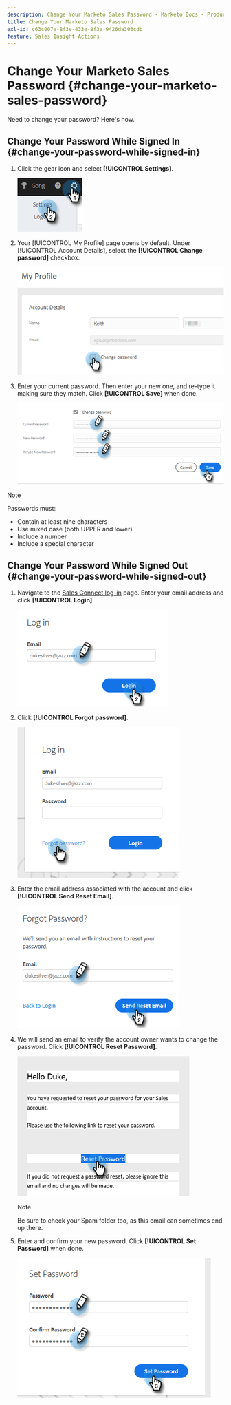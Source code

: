 ```yaml
---
description: Change Your Marketo Sales Password - Marketo Docs - Product Documentation
title: Change Your Marketo Sales Password
exl-id: c63c007a-8f3e-433e-8f3a-9426da303cdb
feature: Sales Insight Actions
---
```

# Change Your Marketo Sales Password {#change-your-marketo-sales-password}

Need to change your password? Here's how.

## Change Your Password While Signed In {#change-your-password-while-signed-in}

1. Click the gear icon and select **[!UICONTROL Settings]**.

   ![](assets/change-your-marketo-sales-password-1.png)

1. Your [!UICONTROL My Profile] page opens by default. Under [!UICONTROL Account Details], select the **[!UICONTROL Change password]** checkbox.

   ![](assets/change-your-marketo-sales-password-2.png)

1. Enter your current password. Then enter your new one, and re-type it making sure they match. Click **[!UICONTROL Save]** when done.

   ![](assets/change-your-marketo-sales-password-3.png)

>[!NOTE]
>
>Passwords must:
>
>* Contain at least nine characters
>* Use mixed case (both UPPER and lower)
>* Include a number
>* Include a special character

## Change Your Password While Signed Out {#change-your-password-while-signed-out}

1. Navigate to the [Sales Connect log-in](https://toutapp.com/login) page. Enter your email address and click **[!UICONTROL Login]**.

   ![](assets/change-your-marketo-sales-password-4.png)

1. Click **[!UICONTROL Forgot password]**.

   ![](assets/change-your-marketo-sales-password-5.png)

1. Enter the email address associated with the account and click **[!UICONTROL Send Reset Email]**.

   ![](assets/change-your-marketo-sales-password-6.png)

1. We will send an email to verify the account owner wants to change the password. Click **[!UICONTROL Reset Password]**.

   ![](assets/change-your-marketo-sales-password-7.png)

   >[!NOTE]
   >
   >Be sure to check your Spam folder too, as this email can sometimes end up there.

1. Enter and confirm your new password. Click **[!UICONTROL Set Password]** when done.

   ![](assets/change-your-marketo-sales-password-8.png)
